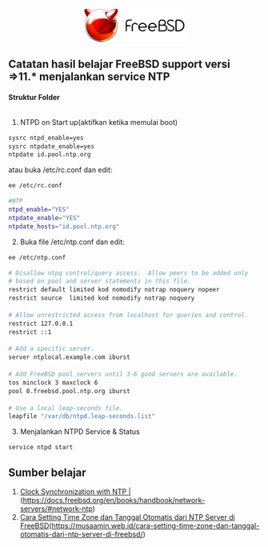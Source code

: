 <p align="center">
<img src="/assets/images/logo.png" alt="Debian Logo" style="width:200px;"/>
</p>

## Catatan hasil belajar FreeBSD support versi =>11.* menjalankan service NTP

#### Struktur Folder
```sh
```

1. NTPD on Start up(aktifkan ketika memulai boot)
```sh
sysrc ntpd_enable=yes
sysrc ntpdate_enable=yes
ntpdate id.pool.ntp.org
```
atau buka /etc/rc.conf dan edit:
```sh
ee /etc/rc.conf
```
```sh
#NTP
ntpd_enable="YES"
ntpdate_enable="YES"
ntpdate_hosts="id.pool.ntp.org"
```
2. Buka file /etc/ntp.conf dan edit:
```sh
ee /etc/ntp.conf
```
```sh
# Disallow ntpq control/query access.  Allow peers to be added only
# based on pool and server statements in this file.
restrict default limited kod nomodify notrap noquery nopeer
restrict source  limited kod nomodify notrap noquery

# Allow unrestricted access from localhost for queries and control.
restrict 127.0.0.1
restrict ::1

# Add a specific server.
server ntplocal.example.com iburst

# Add FreeBSD pool servers until 3-6 good servers are available.
tos minclock 3 maxclock 6
pool 0.freebsd.pool.ntp.org iburst

# Use a local leap-seconds file.
leapfile "/var/db/ntpd.leap-seconds.list"
```
3. Menjalankan NTPD Service & Status
```sh
service ntpd start
```

## Sumber belajar
1. [Clock Synchronization with NTP | ](https://docs.freebsd.org/en/books/handbook/network-servers/#network-ntp)(https://docs.freebsd.org/en/books/handbook/network-servers/#network-ntp)
2. [Cara Setting Time Zone dan Tanggal Otomatis dari NTP Server di FreeBSD](https://musaamin.web.id/cara-setting-time-zone-dan-tanggal-otomatis-dari-ntp-server-di-freebsd/)(https://musaamin.web.id/cara-setting-time-zone-dan-tanggal-otomatis-dari-ntp-server-di-freebsd/)
